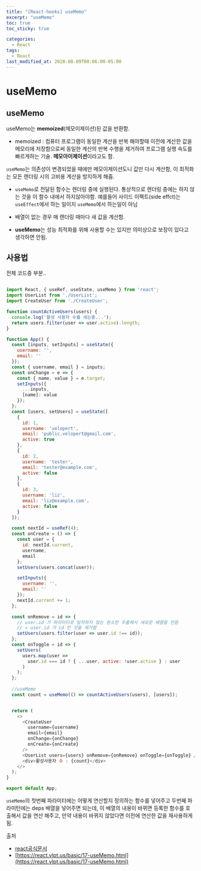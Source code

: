 ```yaml
---
title: "[React-hooks] useMemo"
excerpt: "useMemo"
toc: true
toc_sticky: true

categories:
  - React
tags:
  - React
last_modified_at: 2020-08-09T08:06:00-05:00
---
```


# useMemo

## useMemo 

useMemo는 **memoized**(메모이제이션)된 값을 반환함.

+ memoized : 컴퓨터 프로그램이 동일한 계산을 반복 해야할때 이전에 계산한 값을 메모리에 저장함으로써 동일한 계산의 반복 수행을 제거하여 프로그램 실행 속도를 빠르게하는 기술. **메모아이제이션**이라고도 함.

`useMemo`는 의존성이 변경되었을 때에만 메모이제이션도니 값만 다시 계산함, 이 최적화는 모든 렌더링 시의 고비용 계산을 방지하게 해줌.

+ `useMemo`로 전달된 함수는 렌더링 중에 실행된다. 통상적으로 렌더링 중에는 하지 않는 것을 이 함수 내에서 하지않아야함. 예를들어 사이드 이펙트(side effct)는 `useEffect`에서 하는 일이지 `useMemo`에서 하는일이 아님

+ 배열이 없는 경우 매 렌더링 때마다 새 값을 계산함.

+ **useMemo**는 성능 최적화를 위해 사용할 수는 있지만 의미상으로 보장이 있다고 생각하면 안됨. 

## 사용법

전체 코드중 부분..

```js

import React, { useRef, useState, useMemo } from 'react';
import UserList from './UserList';
import CreateUser from './CreateUser';

function countActiveUsers(users) {
  console.log('활성 사용자 수를 세는중...');
  return users.filter(user => user.active).length;
}

function App() {
  const [inputs, setInputs] = useState({
    username: '',
    email: ''
  });
  const { username, email } = inputs;
  const onChange = e => {
    const { name, value } = e.target;
    setInputs({
      ...inputs,
      [name]: value
    });
  };
  const [users, setUsers] = useState([
    {
      id: 1,
      username: 'velopert',
      email: 'public.velopert@gmail.com',
      active: true
    },
    {
      id: 2,
      username: 'tester',
      email: 'tester@example.com',
      active: false
    },
    {
      id: 3,
      username: 'liz',
      email: 'liz@example.com',
      active: false
    }
  ]);

  const nextId = useRef(4);
  const onCreate = () => {
    const user = {
      id: nextId.current,
      username,
      email
    };
    setUsers(users.concat(user));

    setInputs({
      username: '',
      email: ''
    });
    nextId.current += 1;
  };

  const onRemove = id => {
    // user.id 가 파라미터로 일치하지 않는 원소만 추출해서 새로운 배열을 만듬
    // = user.id 가 id 인 것을 제거함
    setUsers(users.filter(user => user.id !== id));
  };
  const onToggle = id => {
    setUsers(
      users.map(user =>
        user.id === id ? { ...user, active: !user.active } : user
      )
    );
  };
  
  //useMemo
  const count = useMemo(() => countActiveUsers(users), [users]);


  return (
    <>
      <CreateUser
        username={username}
        email={email}
        onChange={onChange}
        onCreate={onCreate}
      />
      <UserList users={users} onRemove={onRemove} onToggle={onToggle} />
      <div>활성사용자 수 : {count}</div>
    </>
  );
}

export default App;


```

`useMemo`의 첫번째 파라미터에는 어떻게 연산할지 정의하는 함수를 넣어주고 두번째 파라미턴에는 deps 배열을 넣어주면 되는데, 이 배열의 내용이 바뀌면 등록한 함수를 호출해서 값을 연산 해주고, 만약 내용이 바뀌지 않았다면 이전에 연산한 값을 재사용하게 됨. 

출처

+ [react공식문서](https://ko.reactjs.org/docs/hooks-reference.html#usememo)
+ [https://react.vlpt.us/basic/17-useMemo.html](https://react.vlpt.us/basic/17-useMemo.html)
